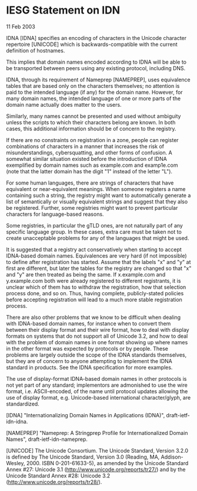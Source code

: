 IESG Statement on IDN
=====================

11 Feb 2003

IDNA [IDNA] specifies an encoding of characters in the Unicode character repertoire [UNICODE] which is backwards-compatible with the current definition of hostnames.

This implies that domain names encoded according to IDNA will be able to be transported between peers using any existing protocol, including DNS.

IDNA, through its requirement of Nameprep [NAMEPREP], uses equivalence tables that are based only on the characters themselves; no attention is paid to the intended language (if any) for the domain name. However, for many domain names, the intended language of one or more parts of the domain name actually does matter to the users. 

Similarly, many names cannot be presented and used without ambiguity unless the scripts to which their characters belong are known. In both cases, this additional information should be of concern to the registry. 

If there are no constraints on registration in a zone, people can register combinations of characters in a manner that increases the risk of misunderstandings, cybersquatting, and other forms of confusion. A somewhat similar situation existed before the introduction of IDNA exemplified by domain names such as example.com and examp1e.com (note that the latter domain has the digit "1" instead of the letter "L").

For some human languages, there are strings of characters that have equivalent or near-equivalent meanings. When someone registers a name containing such a string, the registry might want to automatically generate a list of semantically or visually equivalent strings and suggest that they also be registered. Further, some registries might want to prevent particular characters for language-based reasons. 

Some registries, in particular the gTLD ones, are not naturally part of any specific language group. In these cases, extra care must be taken not to create unacceptable problems for any of the languages that might be used. 

It is suggested that a registry act conservatively when starting to accept IDNA-based domain names. Equivalences are very hard (if not impossible) to define after registration has started. Assume that the labels "x" and "y" at first are different, but later the tables for the registry are changed so that "x" and "y" are then treated as being the same. If x.example.com and y.example.com both were already registered to different registrants, it is unclear which of them has to withdraw the registration, how that selection process done, and so on. Thus, having complete, publicly-stated policies before accepting registration will lead to a much more stable registration process. 

There are also other problems that we know to be difficult when dealing with IDNA-based domain names, for instance when to convert them between their display format and their wire format, how to deal with display formats on systems that do not support all of Unicode 3.2, and how to deal with the problem of domain names in one format showing up where names in the other format was expected by protocols or by people. These problems are largely outside the scope of the IDNA standards themselves, but they are of concern to anyone attempting to implement the IDNA standard in products. See the IDNA specification for more examples. 

The use of display-format IDNA-based domain names in other protocols is not yet part of any standard; implementors are admonished to use the wire format, i.e. ASCII-encoded, of the name until protocol updates allowing the use of display format, e.g. Unicode-based international character/glyph, are standardized. 

[IDNA] "Internationalizing Domain Names in Applications (IDNA)", draft-ietf-idn-idna. 

[NAMEPREP] "Nameprep: A Stringprep Profile for Internationalized Domain Names", draft-ietf-idn-nameprep. 

[UNICODE] The Unicode Consortium. The Unicode Standard, Version 3.2.0 is defined by The Unicode Standard, Version 3.0 (Reading, MA, Addison-Wesley, 2000. ISBN 0-201-61633-5), as amended by the Unicode Standard Annex #27: Unicode 3.1 (http://www.unicode.org/reports/tr27/) and by the Unicode Standard Annex #28: Unicode 3.2 (http://www.unicode.org/reports/tr28/).

